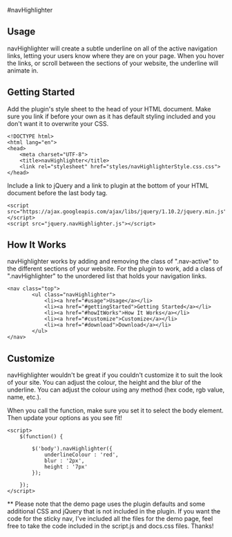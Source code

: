 #navHighlighter

## Usage

navHighlighter will create a subtle underline on all of the active navigation links, letting your users know where they are on your page. When you hover the links, or scroll between the sections of your website, the underline will animate in.

## Getting Started

Add the plugin's style sheet to the head of your HTML document. Make sure you link if before your own as it has default styling included and you don't want it to overwrite your CSS.

```
<!DOCTYPE html>
<html lang="en">
<head>
	<meta charset="UTF-8">
	<title>navHighlighter</title>
	<link rel="stylesheet" href="styles/navHighlighterStyle.css.css">
</head>
```

Include a link to jQuery and a link to plugin at the bottom of your HTML document before the last body tag.

```
<script src="https://ajax.googleapis.com/ajax/libs/jquery/1.10.2/jquery.min.js"></script>
<script src="jquery.navHighlighter.js"></script>
```

## How It Works

navHighlighter works by adding and removing the class of ".nav-active" to the different sections of your website. For the plugin to work, add a class of ".navHighlighter" to the unordered list that holds your navigation links.

```
<nav class="top">
		<ul class="navHighlighter">
			<li><a href="#usage">Usage</a></li>
			<li><a href="#gettingStarted">Getting Started</a></li>
			<li><a href="#howItWorks">How It Works</a></li>
			<li><a href="#customize">Customize</a></li>
			<li><a href="#download">Download</a></li>
		</ul>
</nav>
```

## Customize

navHighlighter wouldn't be great if you couldn't customize it to suit the look of your site. You can adjust the colour, the height and the blur of the underline. You can adjust the colour using any method (hex code, rgb value, name, etc.).

When you call the function, make sure you set it to select the body element. Then update your options as you see fit!

```
<script>
	$(function() {

		$('body').navHighlighter({
			underlineColour : 'red',
			blur : '2px',
			height : '7px'
		});

	});
</script>
```

** Please note that the demo page uses the plugin defaults and some additional CSS and jQuery that is not included in the plugin. If you want the code for the sticky nav, I've included all the files for the demo page, feel free to take the code included in the script.js and docs.css files. Thanks!